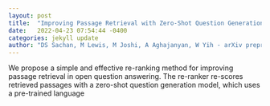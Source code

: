 ```yaml
---
layout: post
title:  "Improving Passage Retrieval with Zero-Shot Question Generation"
date:   2022-04-23 07:54:44 -0400
categories: jekyll update
author: "DS Sachan, M Lewis, M Joshi, A Aghajanyan, W Yih - arXiv preprint arXiv , 2022"
---
```

We propose a simple and effective re-ranking method for improving passage retrieval in open question answering. The re-ranker re-scores retrieved passages with a zero-shot question generation model, which uses a pre-trained language